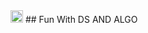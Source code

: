 <img src="https://ibb.co/wBScP37" alt="Smiley face" height="20" width="20">
## Fun With DS AND ALGO

